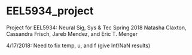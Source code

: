 # EEL5934_project
Project for EEL5934: Neural Sig, Sys &amp; Tec
Spring 2018
Natasha Claxton, Cassandra Frisch, Jareb Mendez, and Eric T. Menger


4/17/2018: Need to fix temp, u, and f (give Inf/NaN results)
